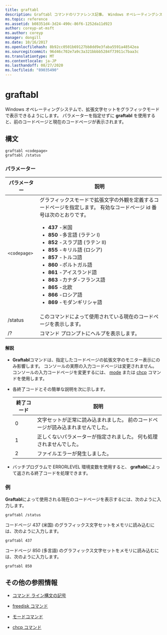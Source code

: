 ```yaml
---
title: graftabl
description: Graftabl コマンドのリファレンス記事。 Windows オペレーティングシステムで、拡張文字セットをグラフィックモードで表示できるようにします。
ms.topic: reference
ms.assetid: b08351d4-3d24-490c-86f6-1252da11d923
author: coreyp-at-msft
ms.author: coreyp
manager: dongill
ms.date: 10/16/2017
ms.openlocfilehash: 8b92cc0501b69127bb8dd9e3faba5591a48542ea
ms.sourcegitcommit: 96d46c702e7a9c3a321bbbb5284f73911c7baa3c
ms.translationtype: MT
ms.contentlocale: ja-JP
ms.lasthandoff: 08/27/2020
ms.locfileid: "89035490"
---
```

# <a name="graftabl"></a>graftabl

Windows オペレーティングシステムで、拡張文字セットをグラフィックモードで表示できるようにします。 パラメーターを指定せずに **graftabl** を使用すると、前のコードページと現在のコードページが表示されます。

## <a name="syntax"></a>構文

```
graftabl <codepage>
graftabl /status
```

### <a name="parameters"></a>パラメーター

| パラメーター | 説明 |
| --------- | ----------- |
| `<codepage>` | グラフィックスモードで拡張文字の外観を定義するコードページを指定します。 有効なコードページ id 番号は次のとおりです。<ul><li>**437** -米国</li><li>**850** -多言語 (ラテン I)</li><li>**852** -スラブ語 (ラテン II)</li><li>**855** -キリル語 (ロシア)</li><li>**857** -トルコ語</li><li>**860** -ポルトガル語</li><li>**861** -アイスランド語</li><li>**863** -カナダ-フランス語</li><li>**865** -北欧</li><li>**866** -ロシア語</li><li>**869** -モダンギリシャ語</li></ul> |
| /status | このコマンドによって使用されている現在のコードページを表示します。 |
| /? | コマンド プロンプトにヘルプを表示します。 |

#### <a name="remarks"></a>解説

- **Graftabl**コマンドは、指定したコードページの拡張文字のモニター表示にのみ影響します。 コンソールの実際の入力コードページは変更されません。 コンソールの入力コードページを変更するには、 [mode](mode.md) または [chcp](chcp.md) コマンドを使用します。

- 各終了コードとその簡単な説明を次に示します。

    | 終了コード | 説明 |
    | --------- | ----------- |
    | 0 | 文字セットが正常に読み込まれました。 前のコードページが読み込まれませんでした。 |
    | 1 | 正しくないパラメーターが指定されました。 何も処理されませんでした。 |
    | 2 | ファイルエラーが発生しました。 |

- バッチプログラムで ERRORLEVEL 環境変数を使用すると、 **graftabl**によって返される終了コードを処理できます。

### <a name="examples"></a>例

**Graftabl**によって使用される現在のコードページを表示するには、次のように入力します。

```
graftabl /status
```

コードページ 437 (米国) のグラフィックス文字セットをメモリに読み込むには、次のように入力します。

```
graftabl 437
```

コードページ 850 (多言語) のグラフィックス文字セットをメモリに読み込むには、次のように入力します。

```
graftabl 850
```

## <a name="additional-references"></a>その他の参照情報

- [コマンド ライン構文の記号](command-line-syntax-key.md)

- [freedisk コマンド](freedisk.md)

- [モードコマンド](mode.md)

- [chcp コマンド](chcp.md)
